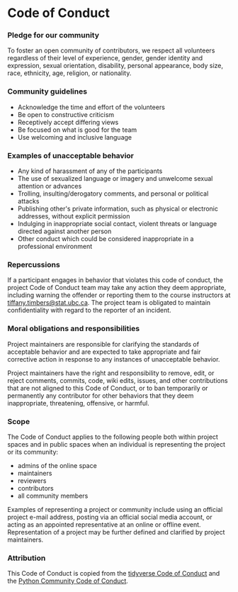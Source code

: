 # Code of Conduct

### Pledge for our community

To foster an open community of contributors, we respect all volunteers regardless of their level of experience, gender, gender identity and expression, sexual orientation, disability, personal appearance, body size, race, ethnicity, age, religion, or nationality.

### Community guidelines

-   Acknowledge the time and effort of the volunteers
-   Be open to constructive criticism
-   Receptively accept differing views
-   Be focused on what is good for the team
-   Use welcoming and inclusive language

### Examples of unacceptable behavior

-   Any kind of harassment of any of the participants
-   The use of sexualized language or imagery and unwelcome sexual attention or advances
-   Trolling, insulting/derogatory comments, and personal or political attacks
-   Publishing other's private information, such as physical or electronic addresses, without explicit permission
-   Indulging in inappropriate social contact, violent threats or language directed against another person
-   Other conduct which could be considered inappropriate in a professional environment

### Repercussions

If a participant engages in behavior that violates this code of conduct, the project Code of Conduct team may take any action they deem appropriate, including warning the offender or reporting them to the course instructors at tiffany.timbers@stat.ubc.ca. The project team is obligated to maintain confidentiality with regard to the reporter of an incident.

### Moral obligations and responsibilities

Project maintainers are responsible for clarifying the standards of acceptable behavior and are expected to take appropriate and fair corrective action in response to any instances of unacceptable behavior.

Project maintainers have the right and responsibility to remove, edit, or reject comments, commits, code, wiki edits, issues, and other contributions that are not aligned to this Code of Conduct, or to ban temporarily or permanently any contributor for other behaviors that they deem inappropriate, threatening, offensive, or harmful.

### Scope

The Code of Conduct applies to the following people both within project spaces and in public spaces when an individual is representing the project or its community:

-   admins of the online space
-   maintainers
-   reviewers
-   contributors
-   all community members

Examples of representing a project or community include using an official project e-mail address, posting via an official social media account, or acting as an appointed representative at an online or offline event. Representation of a project may be further defined and clarified by project maintainers.

### Attribution

This Code of Conduct is copied from the [tidyverse Code of Conduct](https://github.com/tidyverse/tidyverse.org/blob/master/CODE_OF_CONDUCT.md) and the [Python Community Code of Conduct](https://www.python.org/psf/conduct/).

